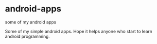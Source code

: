 # android-apps
some of my android apps

Some of my simple android apps. Hope it helps anyone who start to learn android programming.
